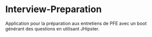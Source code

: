 # Interview-Preparation
Application pour la  préparation aux entretiens de PFE avec un boot générant des questions en utilisant JHipster.
